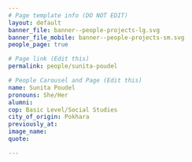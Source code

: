 ```yaml
---
# Page template info (DO NOT EDIT)
layout: default
banner_file: banner--people-projects-lg.svg
banner_file_mobile: banner--people-projects-sm.svg
people_page: true

# Page link (Edit this)
permalink: people/sunita-poudel

# People Carousel and Page (Edit this)
name: Sunita Poudel
pronouns: She/Her
alumni: 
cop: Basic Level/Social Studies
city_of_origin: Pokhara
previously_at: 
image_name:
quote: 

---
```

